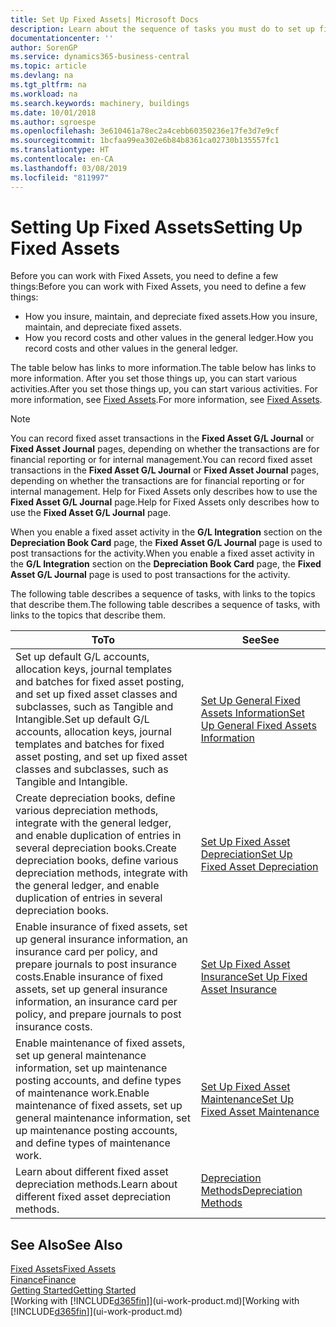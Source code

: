 ```yaml
---
title: Set Up Fixed Assets| Microsoft Docs
description: Learn about the sequence of tasks you must do to set up fixed assets, such as machinery or buildings.
documentationcenter: ''
author: SorenGP
ms.service: dynamics365-business-central
ms.topic: article
ms.devlang: na
ms.tgt_pltfrm: na
ms.workload: na
ms.search.keywords: machinery, buildings
ms.date: 10/01/2018
ms.author: sgroespe
ms.openlocfilehash: 3e610461a78ec2a4cebb60350236e17fe3d7e9cf
ms.sourcegitcommit: 1bcfaa99ea302e6b84b8361ca02730b135557fc1
ms.translationtype: HT
ms.contentlocale: en-CA
ms.lasthandoff: 03/08/2019
ms.locfileid: "811997"
---
```

# <a name="setting-up-fixed-assets"></a><span data-ttu-id="82fb0-103">Setting Up Fixed Assets</span><span class="sxs-lookup"><span data-stu-id="82fb0-103">Setting Up Fixed Assets</span></span>
<span data-ttu-id="82fb0-104">Before you can work with Fixed Assets, you need to define a few things:</span><span class="sxs-lookup"><span data-stu-id="82fb0-104">Before you can work with Fixed Assets, you need to define a few things:</span></span>  

* <span data-ttu-id="82fb0-105">How you insure, maintain, and depreciate fixed assets.</span><span class="sxs-lookup"><span data-stu-id="82fb0-105">How you insure, maintain, and depreciate fixed assets.</span></span>  
* <span data-ttu-id="82fb0-106">How you record costs and other values in the general ledger.</span><span class="sxs-lookup"><span data-stu-id="82fb0-106">How you record costs and other values in the general ledger.</span></span>  

<span data-ttu-id="82fb0-107">The table below has links to more information.</span><span class="sxs-lookup"><span data-stu-id="82fb0-107">The table below has links to more information.</span></span> <span data-ttu-id="82fb0-108">After you set those things up, you can start various activities.</span><span class="sxs-lookup"><span data-stu-id="82fb0-108">After you set those things up, you can start various activities.</span></span> <span data-ttu-id="82fb0-109">For more information, see [Fixed Assets](fa-manage.md).</span><span class="sxs-lookup"><span data-stu-id="82fb0-109">For more information, see [Fixed Assets](fa-manage.md).</span></span>  

> [!NOTE]  
>   <span data-ttu-id="82fb0-110">You can record fixed asset transactions in the **Fixed Asset G/L Journal** or **Fixed Asset Journal** pages, depending on whether the transactions are for financial reporting or for internal management.</span><span class="sxs-lookup"><span data-stu-id="82fb0-110">You can record fixed asset transactions in the **Fixed Asset G/L Journal** or **Fixed Asset Journal** pages, depending on whether the transactions are for financial reporting or for internal management.</span></span> <span data-ttu-id="82fb0-111">Help for Fixed Assets only describes how to use the **Fixed Asset G/L Journal** page.</span><span class="sxs-lookup"><span data-stu-id="82fb0-111">Help for Fixed Assets only describes how to use the **Fixed Asset G/L Journal** page.</span></span>  

<span data-ttu-id="82fb0-112">When you enable a fixed asset activity in the **G/L Integration** section on the **Depreciation Book Card** page, the **Fixed Asset G/L Journal** page is used to post transactions for the activity.</span><span class="sxs-lookup"><span data-stu-id="82fb0-112">When you enable a fixed asset activity in the **G/L Integration** section on the **Depreciation Book Card** page, the **Fixed Asset G/L Journal** page is used to post transactions for the activity.</span></span>

<span data-ttu-id="82fb0-113">The following table describes a sequence of tasks, with links to the topics that describe them.</span><span class="sxs-lookup"><span data-stu-id="82fb0-113">The following table describes a sequence of tasks, with links to the topics that describe them.</span></span>  

| <span data-ttu-id="82fb0-114">To</span><span class="sxs-lookup"><span data-stu-id="82fb0-114">To</span></span> | <span data-ttu-id="82fb0-115">See</span><span class="sxs-lookup"><span data-stu-id="82fb0-115">See</span></span> |
| --- | --- |
| <span data-ttu-id="82fb0-116">Set up default G/L accounts, allocation keys, journal templates and batches for fixed asset posting, and set up fixed asset classes and subclasses, such as Tangible and Intangible.</span><span class="sxs-lookup"><span data-stu-id="82fb0-116">Set up default G/L accounts, allocation keys, journal templates and batches for fixed asset posting, and set up fixed asset classes and subclasses, such as Tangible and Intangible.</span></span> |[<span data-ttu-id="82fb0-117">Set Up General Fixed Assets Information</span><span class="sxs-lookup"><span data-stu-id="82fb0-117">Set Up General Fixed Assets Information</span></span>](fa-how-setup-general.md) |
| <span data-ttu-id="82fb0-118">Create depreciation books, define various depreciation methods, integrate with the general ledger, and enable duplication of entries in several depreciation books.</span><span class="sxs-lookup"><span data-stu-id="82fb0-118">Create depreciation books, define various depreciation methods, integrate with the general ledger, and enable duplication of entries in several depreciation books.</span></span> |[<span data-ttu-id="82fb0-119">Set Up Fixed Asset Depreciation</span><span class="sxs-lookup"><span data-stu-id="82fb0-119">Set Up Fixed Asset Depreciation</span></span>](fa-how-setup-depreciation.md) |
| <span data-ttu-id="82fb0-120">Enable insurance of fixed assets, set up general insurance information, an insurance card per policy, and prepare journals to post insurance costs.</span><span class="sxs-lookup"><span data-stu-id="82fb0-120">Enable insurance of fixed assets, set up general insurance information, an insurance card per policy, and prepare journals to post insurance costs.</span></span> |[<span data-ttu-id="82fb0-121">Set Up Fixed Asset Insurance</span><span class="sxs-lookup"><span data-stu-id="82fb0-121">Set Up Fixed Asset Insurance</span></span>](fa-how-setup-insurance.md) |
| <span data-ttu-id="82fb0-122">Enable maintenance of fixed assets, set up general maintenance information, set up maintenance posting accounts, and define types of maintenance work.</span><span class="sxs-lookup"><span data-stu-id="82fb0-122">Enable maintenance of fixed assets, set up general maintenance information, set up maintenance posting accounts, and define types of maintenance work.</span></span> |[<span data-ttu-id="82fb0-123">Set Up Fixed Asset Maintenance</span><span class="sxs-lookup"><span data-stu-id="82fb0-123">Set Up Fixed Asset Maintenance</span></span>](fa-how-setup-maintenance.md) |
| <span data-ttu-id="82fb0-124">Learn about different fixed asset depreciation methods.</span><span class="sxs-lookup"><span data-stu-id="82fb0-124">Learn about different fixed asset depreciation methods.</span></span> |[<span data-ttu-id="82fb0-125">Depreciation Methods</span><span class="sxs-lookup"><span data-stu-id="82fb0-125">Depreciation Methods</span></span>](fa-depreciation-methods.md) |

## <a name="see-also"></a><span data-ttu-id="82fb0-126">See Also</span><span class="sxs-lookup"><span data-stu-id="82fb0-126">See Also</span></span>
[<span data-ttu-id="82fb0-127">Fixed Assets</span><span class="sxs-lookup"><span data-stu-id="82fb0-127">Fixed Assets</span></span>](fa-manage.md)  
[<span data-ttu-id="82fb0-128">Finance</span><span class="sxs-lookup"><span data-stu-id="82fb0-128">Finance</span></span>](finance.md)  
[<span data-ttu-id="82fb0-129">Getting Started</span><span class="sxs-lookup"><span data-stu-id="82fb0-129">Getting Started</span></span>](product-get-started.md)  
<span data-ttu-id="82fb0-130">[Working with [!INCLUDE[d365fin](includes/d365fin_md.md)]](ui-work-product.md)</span><span class="sxs-lookup"><span data-stu-id="82fb0-130">[Working with [!INCLUDE[d365fin](includes/d365fin_md.md)]](ui-work-product.md)</span></span>
